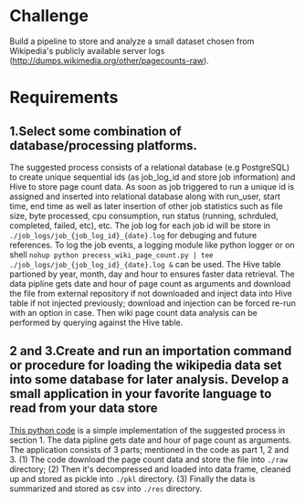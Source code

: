 Challenge
====
Build a pipeline to store and analyze a small dataset chosen from Wikipedia's publicly available server logs (http://dumps.wikimedia.org/other/pagecounts-raw). 


Requirements
====
1.Select some combination of database/processing platforms. 
---
The suggested process consists of a relational database (e.g PostgreSQL) to create unique sequential ids (as job_log_id and store job information) and Hive to store page count data. 
As soon as job triggered to run a unique id is assigned and inserted into relational database along with run_user, start time, end time as well as later insertion of other job statistics such as file size, byte processed, cpu consumption, run status (running, schrduled, completed, failed, etc), etc. The job log for each job id will be store in `./job_logs/job_{job_log_id}_{date}.log` for debuging and future references. To log the job events, a logging module like python logger or on shell `nohup python precess_wiki_page_count.py | tee ./job_logs/job_{job_log_id}_{date}.log &` can be used.
The Hive table partioned by year, month, day and hour to ensures faster data retrieval. 
The data pipline gets date and hour of page count as arguments and download the file from external repository if not downloaded and inject data into Hive table if not injected previously; download and injection can be forced re-run with an option in case. Then wiki page count data analysis can be performed by querying against the Hive table.



2 and 3.Create and run an importation command or procedure for loading the wikipedia data set into some database for later analysis. Develop a small application in your favorite language to read from your data store
---
[This python code](https://github.com/hparsa741/NBS/blob/master/precess_wiki_page_count.py) is a simple implementation of the suggested process in section 1. The data pipline gets date and hour of page count as arguments. The application consists of 3 parts; mentioned in the code as part 1, 2 and 3. (1) The code download the page count data and store the file into `./raw` directory; (2) Then it's decompressed and loaded into data frame, cleaned up and stored as pickle into `./pkl` directory. (3) Finally the data is summarized and stored as csv into `./res` directory.
